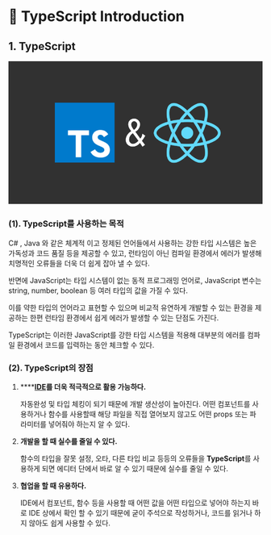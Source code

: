 # 📄 TypeScript Introduction

## 1. TypeScript 

![](../.gitbook/assets/ts-and-react.png)

### \(1\). TypeScript를 사용하는 목적

C\# , Java 와 같은 체계적 이고 정제된 언어들에서 사용하는 강한 타입 시스템은 높은 가독성과 코드 품질 등을 제공할 수 있고, 런타임이 아닌 컴파일 환경에서 에러가 발생해 치명적인 오류들을 더욱 더 쉽게 잡아 낼 수 있다. 

반면에 JavaScript는 타입 시스템이 없는 동적 프로그래밍 언어로, JavaScript 변수는 string, number, boolean 등  여러 타입의 값을 가질 수 있다.   

이를 약한 타입의 언어라고 표현할 수 있으며 비교적 유연하게 개발할 수 있는 환경을 제공하는 한편 런타임 환경에서 쉽게 에러가 발생할 수 있는 단점도 가진다.

TypeScript는 이러한 JavaScript를 강한 타입 시스템을 적용해 대부분의 에러를 컴파일 환경에서 코드를 입력하는 동안 체크할 수 있다.

### \(2\). TypeScript의 장점

1. \*\*\*\*[**IDE**](https://www.redhat.com/ko/topics/middleware/what-is-ide)**를 더욱 적극적으로 활용 가능하다.**

   자동완성 및 타입 체킹이 되기 때문에 개발 생산성이 높아진다. 어떤 컴포넌트를 사용하거나 함수를 사용할때 해당 파일을 직접 열어보지 않고도 어떤 props 또는 파라미터를 넣어줘야 하는지 알 수 있다.

2. **개발을 할 때 실수를 줄일 수 있다.**

   함수의 타입을 잘못 설정, 오타, 다른 타입 비교 등등의 오류들을 **TypeScript**를 사용하게 되면 에디터 단에서 바로 알 수 있기 때문에 실수를 줄일 수 있다.

3. **협업을 할 때 유용하다.**

   IDE에서 컴포넌트, 함수 등을 사용할 때 어떤 값을 어떤 타입으로 넣어야 하는지 바로 IDE 상에서 확인 할 수 있기 때문에 굳이 주석으로 작성하거나, 코드를 읽거나 하지 않아도 쉽게 사용할 수 있다.












